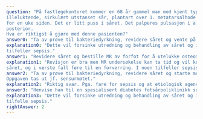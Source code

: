 ```yaml
---
question: "På fastlegekontoret kommer en 68 år gammel man med kjent type 2 diabetes i 5 år. Han har et
illeluktende, sirkulært utstanset sår, plantart over 1. metatarsalhode på venstre fot som han oppdaget
for en uke siden. Det er litt puss i såret. Det palperes pulsasjon i a. dorsalis pedis og a. tibialis
posterior.
Hva er riktigst å gjøre med denne pasienten?"
answer0: "Ta av prøve til bakteriedyrkning, revidere såret og vente på dyrkningssvar"
explanation0: "Dette vil forsinke utredning og behandling av såret og i værste fall føre til en forverring. I noen
tilfeller sepsis."
answer1: "Revidere såret og bestille MR av forfot for å utelukke osteomyelitt"
explanation1: "Revisjon er bra men MR undersøkelse kan ta tid og vil kunne forsinke utredning og behandling av
såret, og i værste fall føre til en forverring. I noen tilfeller sepsis."
answer2: "Ta av prøve til bakteriedyrkning, revidere såret og starte med antibiotika
Oppgaven tas ut jf. sensurmøtet."
explanation2: "Riktig svar. Pga. fare for sepsis og at etiologisk agens som oftest er gule stafylokokker startes det med oxacilliner før dyrkningssvar foreligger."
answer3: "Henvise han til en spesialisert diabetes fotsårpoliklinikk som halvøyeblikkelig hjelp innen en uke"
explanation3: "Dette vil forsinke utredning og behandling av såret og i værste fall føre til en forverring i noen
tilfelle sepsis."
rightAnswer: 2
---
```



